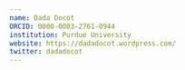 ```yaml
---
name: Dada Docot
ORCID: 0000-0003-2761-0944
institution: Purdue University
website: https://dadadocot.wordpress.com/
twitter: dadadocot
---
```

